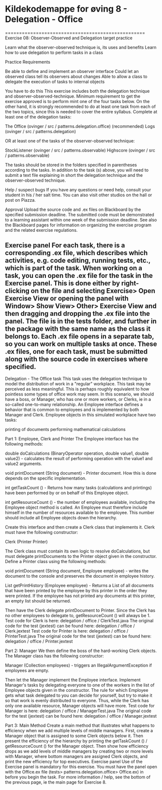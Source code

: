 # Kildekodemappe for øving 8 - Delegation - Office
==================================================
Exercise 08: Observer-Observed and Delegation
target practice

Learn what the observer-observed technique is, its uses and benefits
Learn how to use delegation to perform tasks in a class

Practice Requirements

Be able to define and implement an observer interface
Could let an observed class tell its observers about changes
Able to allow a class to delegate the execution of tasks to internal objects


You have to do this
This exercise includes both the delegation technique and
observer-observed-technique. Minimum requirement to get the exercise
approved is to perform mint one of the four tasks below. On the other hand, it is strongly recommended to do at least one task
from each of the two topics, since this is needed to cover the entire syllabus.
Complete at least one of the delegation tasks:


The Office (ovinger / src / patterns.delegation.office) (recommended)
Logs (ovinger / src / patterns.delegation)

OR at least one of the tasks of the observer-observed technique:

StockListener (ovinger / src / patterns.observable)
Highscore (ovinger / src / patterns.observable)

The tasks should be stored in the folders specified in parentheses according to the tasks.
In addition to the task (s) above, you will need to submit a text file explaining in short the delegation technique and the observer-observed technique.

Help / suspect bugs
If you have any questions or need help, consult your student in his / her salt time. You can also visit other studios on the hall or post on Piazza.

Approval
Upload the source code and .ex files on Blackboard by the specified submission deadline. The submitted code must be demonstrated to a learning assistant within one week of the submission deadline. See also the Blackboard pages for information on organizing the exercise program and the related exercise regulations.

Exercise panel
For each task, there is a corresponding .ex file, which describes which activities, e.g. code editing, running tests, etc., which is part of the task. When working on a task, you can open the .ex file for the task in the Exercise panel. This is done either by right-clicking on the file and selecting Exercise> Open Exercise View or opening the panel with Window> Show View> Other> Exercise View and then dragging and dropping the .ex file into the panel. The file is in the tests folder, and further in the package with the same name as the class it belongs to. Each .ex file opens in a separate tab, so you can work on multiple tasks at once. These .ex files, one for each task, must be submitted along with the source code in exercises where specified.
-----------------------------------------
Delegation - The Office task
This task uses the delegation technique to model the distribution of work in a "regular" workplace. This task may be perceived as less meaningful. This is perhaps roughly equivalent to how pointless some types of office work may seem.
In this scenario, we should have a boss, or Manager, who has one or more workers, or Clerks, ie in a so-called one-to-many relationship. An Employee interface defines a behavior that is common to employees and is implemented by both Manager and Clerk.
Employee objects in this simulated workplace have two tasks:

printing of documents
performing mathematical calculations


Part 1: Employee, Clerk and Printer
The Employee interface has the following methods:


double doCalculations (BinaryOperator <Double> operation, double value1, double value2) - calculates the result of performing operation with the value1 and value2 arguments.

void printDocument (String document) - Printer document. How this is done depends on the specific implementation.

int getTaskCount () - Returns how many tasks (calculations and printings) have been performed by or on behalf of this Employee object.

int getResourceCount () - the number of employees available, including the Employee object method is called. An Employee must therefore include himself in the number of resources available to the employee. This number should include all Employee objects down the hierarchy.

Create this interface and then create a Clerk class that implements it. Clerk must have the following constructor:

Clerk (Printer Printer)

The Clerk class must contain its own logic to resolve doCalculations, but must delegate printDocuments to the Printer object given in the constructor.
Define a Printer class using the following methods:


void printDocument (String document, Employee employee) - writes the document to the console and preserves the document in employee history.

List <String> getPrintHistory (Employee employee) - Returns a List of all documents that have been printed by the employee by this printer in the order they were printed. If the employee has not printed any documents at this printer, an empty list should be returned.

Then have the Clerk delegate printDocument to Printer. Since the Clerk has no other employees to delegate to, getResourceCount () will always be 1.
Test code for Clerk is here: delegation / office / ClerkTest.java The original code for the test (jextest) can be found here: delegation / office / Clerk.jextest
Test code for Printer is here: delegation / office / PrinterTest.java The original code for the test (jextest) can be found here: delegation / office / Printer.jextest

Part 2: Manager
We then define the boss of the hard-working Clerk objects. The Manager class has the following constructor:


Manager (Collection <Employee> employees) - triggers an IllegalArgumentException if employees are empty.

Then let the Manager implement the Employee interface. Implement Manager's tasks by delegating everyone to one of the workers in the list of Employee objects given in the constructor. The rule for which Employee gets what task delegated to you can decide for yourself, but try to make it so that work is evenly distributed to everyone. Thus, while the Clerk has only one available resource, Manager objects will have more.
Test code for Manager is here: delegation / office / ManagerTest.java The original code for the test (jextest) can be found here: delegation / office / Manager.jextest

Part 3: Main Method
Create a main method that illustrates what happens to efficiency when we add multiple levels of middle managers.
First, create a Manager object that is assigned to some Clerk objects below it. Then present the efficiency of the hierarchy by printing the getTaskCount () / getResourceCount () for the Manager object. Then show how efficiency drops as we add levels of middle managers by creating two or more levels with Manager, where bottom managers are assigned Clerk objects, and print the new efficiency for top executives.
Exercise panel
Use of the Exercise panel is mandatory for this exercise. You must have the panel open with the Office.ex file (tests> patterns.delegation.office> Office.ex) in before you begin the task. For more information / help, see the bottom of the previous page, ie the main page for Exercise 8.
